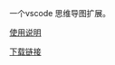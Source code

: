 一个vscode 思维导图扩展。

[使用说明](https://juejin.im/post/5dde739b5188256ed06fb58f)

[下载链接](https://github.com/awehook/vscode-blink-mind/releases)